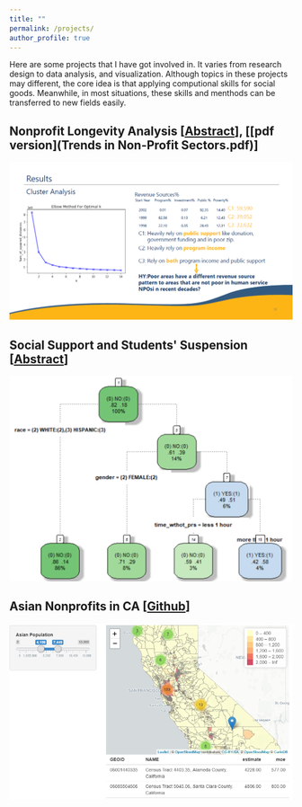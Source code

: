 ```yaml
---
title: ""
permalink: /projects/
author_profile: true
---
```


Here are some projects that I have got involved in. It varies from research design to data analysis, and visualization. Although topics in these projects may different, the core idea is that applying computional skills for social goods. Meanwhile, in most situations, these skills and menthods can be transferred to new fields easily.

## Nonprofit Longevity Analysis [[Abstract](https://sswr.confex.com/sswr/2020/webprogram/Paper38964.html)], [[pdf version](Trends in Non-Profit Sectors.pdf)]

![](npo.png)

## Social Support and Students' Suspension [[Abstract](projects2.md)]

![](pb245.png)

## Asian Nonprofits in CA [[Github](https://github.com/chengren/Asian-Pacific-Orgainzaitions-in-CA)]

![](api.png)